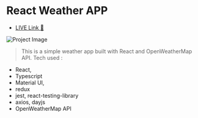 # React  Weather APP
* [LIVE Link 🚀](https://react-ts-weather-app-lyart.vercel.app/)

![Project Image](https://dev-to-uploads.s3.amazonaws.com/uploads/articles/gxqbs0ht53zebe4dzoma.png)

> This is a simple weather app built with React and OpenWeatherMap API. Tech used :

* React,
* Typescript
* Material UI,
* redux
* jest, react-testing-library
* axios, dayjs
* OpenWeatherMap API
